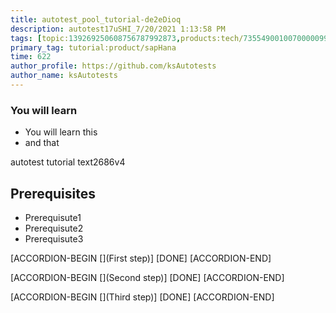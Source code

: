 ```yaml
---
title: autotest_pool_tutorial-de2eDioq
description: autotest17uSHI_7/20/2021 1:13:58 PM
tags: [topic:139269250608756787992873,products:tech/73554900100700000996,tutorial:experience/advanced]
primary_tag: tutorial:product/sapHana
time: 622
author_profile: https://github.com/ksAutotests
author_name: ksAutotests
---
```

### You will learn
- You will learn this
- and that

autotest tutorial text2686v4

## Prerequisites
- Prerequisute1
- Prerequisute2
- Prerequisute3

[ACCORDION-BEGIN [](First step)]
[DONE]
[ACCORDION-END]

[ACCORDION-BEGIN [](Second step)]
[DONE]
[ACCORDION-END]

[ACCORDION-BEGIN [](Third step)]
[DONE]
[ACCORDION-END]

